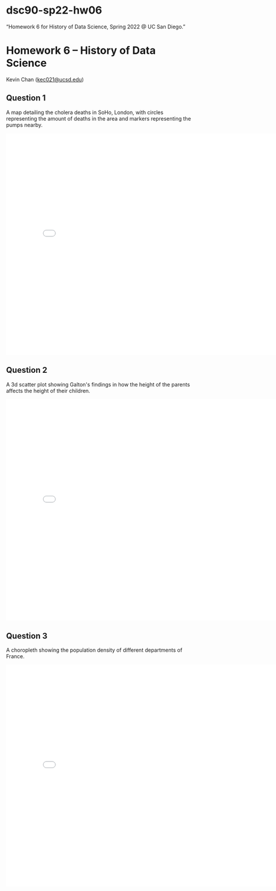 # dsc90-sp22-hw06
“Homework 6 for History of Data Science, Spring 2022 @ UC San Diego.”

# Homework 6 – History of Data Science
Kevin Chan (kec021@ucsd.edu)

## Question 1
A map detailing the cholera deaths in SoHo, London, with circles representing the amount of deaths in the area and markers representing the pumps nearby.
<iframe src='../snow-map.html' width=800 height=600 frameBorder=0></iframe>

## Question 2
A 3d scatter plot showing Galton's findings in how the height of the parents affects the height of their children.
<iframe src='../galton-fig.html' width=800 height=600 frameBorder=0></iframe>

## Question 3
A choropleth showing the population density of different departments of France. 
<iframe src='../france-fig.html' width=800 height=600 frameBorder=0></iframe>
